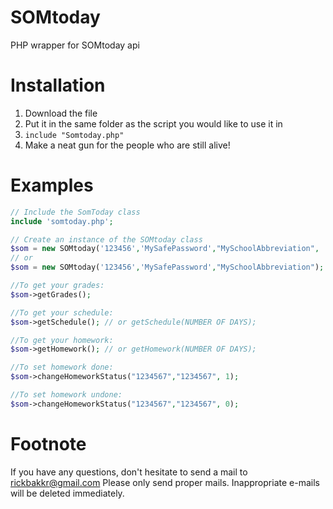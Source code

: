 # SOMtoday
PHP wrapper for SOMtoday api

Installation
============
1. Download the file
2. Put it in the same folder as the script you would like to use it in
3. ``include "Somtoday.php"``
4. Make a neat gun for the people who are still alive!

Examples
===========
```PHP
// Include the SomToday class
include 'somtoday.php';

// Create an instance of the SOMtoday class
$som = new SOMtoday('123456','MySafePassword',"MySchoolAbbreviation", 'pupil', 'BRIN');
// or
$som = new SOMtoday('123456','MySafePassword',"MySchoolAbbreviation");

//To get your grades:
$som->getGrades();

//To get your schedule:
$som->getSchedule(); // or getSchedule(NUMBER OF DAYS);

//To get your homework:
$som->getHomework(); // or getHomework(NUMBER OF DAYS);

//To set homework done:
$som->changeHomeworkStatus("1234567","1234567", 1);

//To set homework undone:
$som->changeHomeworkStatus("1234567","1234567", 0);
```

Footnote
=========
If you have any questions, don't hesitate to send a mail to rickbakkr@gmail.com
Please only send proper mails. Inappropriate e-mails will be deleted immediately.
